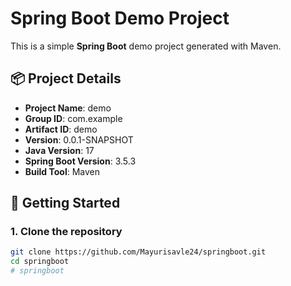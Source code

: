 # Spring Boot Demo Project

This is a simple **Spring Boot** demo project generated with Maven.

## 📦 Project Details

- **Project Name**: demo
- **Group ID**: com.example
- **Artifact ID**: demo
- **Version**: 0.0.1-SNAPSHOT
- **Java Version**: 17
- **Spring Boot Version**: 3.5.3
- **Build Tool**: Maven

## 🚀 Getting Started

### 1. Clone the repository

```bash
git clone https://github.com/Mayurisavle24/springboot.git
cd springboot
# springboot
